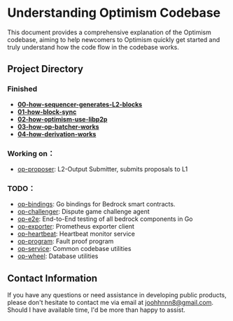 # Understanding Optimism Codebase 

This document provides a comprehensive explanation of the Optimism codebase, aiming to help newcomers to Optimism quickly get started and truly understand how the code flow in the codebase works.


## Project Directory
### Finished
- [**00-how-sequencer-generates-L2-blocks**](https://github.com/joohhnnn/Understanding-Optimism-Codebase/blob/main/sequencer/00-how-sequencer-generates-L2-blocks.md)
- [**01-how-block-sync**](https://github.com/joohhnnn/Understanding-Optimism-Codebase/blob/main/sequencer/01-how-block-sync.md)
- [**02-how-optimism-use-libp2p**](https://github.com/joohhnnn/Understanding-Optimism-Codebase/blob/main/sequencer/02-how-optimism-use-libp2p.md)
- [**03-how-op-batcher-works**](https://github.com/joohhnnn/Understanding-Optimism-Codebase/blob/main/sequencer/03-how-batcher-works.md)
- [**04-how-derivation-works**](https://github.com/joohhnnn/Understanding-Optimism-Codebase/blob/main/sequencer/04-how-derivation-works.md)

### Working on：
- [op-proposer](https://github.com/joohhnnn/Understanding-Optimism-Codebase/tree/main/op-proposer): L2-Output Submitter, submits proposals to L1
### TODO：
- [op-bindings](https://github.com/joohhnnn/Understanding-Optimism-Codebase/tree/main/op-bindings): Go bindings for Bedrock smart contracts.
- [op-challenger](https://github.com/joohhnnn/Understanding-Optimism-Codebase/tree/main/op-challenger): Dispute game challenge agent
- [op-e2e](https://github.com/joohhnnn/Understanding-Optimism-Codebase/tree/main/op-e2e): End-to-End testing of all bedrock components in Go
- [op-exporter](https://github.com/joohhnnn/Understanding-Optimism-Codebase/tree/main/op-exporter): Prometheus exporter client
- [op-heartbeat](https://github.com/joohhnnn/Understanding-Optimism-Codebase/tree/main/op-heartbeat): Heartbeat monitor service
- [op-program](https://github.com/joohhnnn/Understanding-Optimism-Codebase/tree/main/op-program): Fault proof program
- [op-service](https://github.com/joohhnnn/Understanding-Optimism-Codebase/tree/main/op-service): Common codebase utilities
- [op-wheel](https://github.com/joohhnnn/Understanding-Optimism-Codebase/tree/main/op-wheel): Database utilities


## Contact Information

If you have any questions or need assistance in developing public products, please don't hesitate to contact me via email at [joohhnnn8@gmail.com](mailto:joohhnnn8@gmail.com). Should I have available time, I'd be more than happy to assist.
